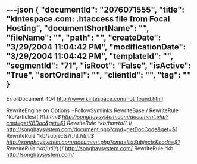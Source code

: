 ---json
{
  "documentId": "2076071555",
  "title": "kintespace.com: .htaccess file from Focal Hosting",
  "documentShortName": "",
  "fileName": "",
  "path": "",
  "createDate": "3/29/2004 11:04:42 PM",
  "modificationDate": "3/29/2004 11:04:42 PM",
  "templateId": "",
  "segmentId": "71",
  "isRoot": "False",
  "isActive": "True",
  "sortOrdinal": "",
  "clientId": "",
  "tag": ""
}
---

ErrorDocument 404 http://www.kintespace.com/not_found.html

RewriteEngine on Options +FollowSymlinks
RewriteBase /
RewriteRule ^kb/articles/(.*)&bsol;&bsol;.html$ http://songhaysystem.com/document.php?cmd=getKBDoc&get=$1
RewriteRule ^kb/howto/(.*)/ http://songhaysystem.com/document.php?cmd=getDocCode&get=$1
RewriteRule ^kb/subjects/(.*)&bsol;&bsol;.html$ http://songhaysystem.com/document.php?cmd=listSubjects&code=$1
RewriteRule ^kb/util/(.*)/ http://songhaysystem.com/
RewriteRule ^kb http://songhaysystem.com/
